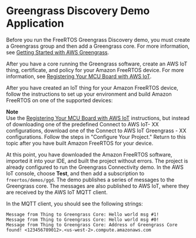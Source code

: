 # Greengrass Discovery Demo Application<a name="gg-demo"></a>

Before you run the FreeRTOS Greengrass Discovery demo, you must create a Greengrass group and then add a Greengrass core\. For more information, see [Getting Started with AWS Greengrass](http://docs.aws.amazon.com/greengrass/latest/developerguide/gg-gs.html)\.

After you have a core running the Greengrass software, create an AWS IoT thing, certificate, and policy for your Amazon FreeRTOS device\. For more information, see [Registering Your MCU Board with AWS IoT](freertos-prereqs.md#get-started-freertos-thing)\.

After you have created an IoT thing for your Amazon FreeRTOS device, follow the instructions to set up your environment and build Amazon FreeRTOS on one of the supported devices:

**Note**  
Use the [Registering Your MCU Board with AWS IoT](freertos-prereqs.md#get-started-freertos-thing) instructions, but instead of downloading one of the predefined Connect to AWS IoT\- XX configurations, download one of the Connect to AWS IoT Greengrass \- XX configurations\. Follow the steps in "Configure Your Project\." Return to this topic after you have built Amazon FreeRTOS for your device\.

At this point, you have downloaded the Amazon FreeRTOS software, imported it into your IDE, and built the project without errors\. The project is already configured to run the Greengrass Connectivity demo\. In the AWS IoT console, choose **Test**, and then add a subscription to `freertos/demos/ggd`\. The demo publishes a series of messages to the Greengrass core\. The messages are also published to AWS IoT, where they are received by the AWS IoT MQTT client\.

In the MQTT client, you should see the following strings:

```
Message from Thing to Greengrass Core: Hello world msg #1!
Message from Thing to Greengrass Core: Hello world msg #0!
Message from Thing to Greengrass Core: Address of Greengrass Core found! <123456789012>.<us-west-2>.compute.amazonaws.com
```